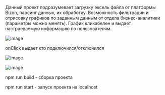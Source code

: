 Данный проект подразумевает загрузку эксель файла от платформы Bizon, парсинг данных, их обработку. Возможность фильтрации и отрисовку графиков по заданным данным от отдела бизнес-аналитики (параметры можно менять). График кликабелен и выдает настраеваемую информацию по пользователям.

![image](https://user-images.githubusercontent.com/102058870/220959759-c12772f9-978b-4754-9c80-e46f756c63ed.png)

onClick выдает кто подключился/отключился

![image](https://user-images.githubusercontent.com/102058870/220958644-103f59b8-dfeb-4ce7-8c9b-e263d7d3c6df.png)

![image](https://user-images.githubusercontent.com/102058870/220960463-a56befcc-f777-4d0e-bdc4-9df9954a3459.png)

npm run build - сборка проекта

npm run start - запуск проекта на localhost
